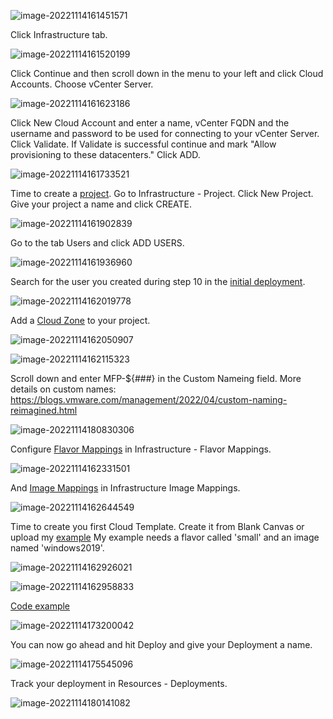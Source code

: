 ![image-20221114161451571](./assets/image-20221114161451571.png)



Click Infrastructure tab.

![image-20221114161520199](./assets/image-20221114161520199.png)

Click Continue and then scroll down in the menu to your left and click Cloud Accounts. Choose vCenter Server.

![image-20221114161623186](./assets/image-20221114161623186.png)

Click New Cloud Account and enter a name, vCenter FQDN and the username and password to be used for connecting to your vCenter Server. Click Validate. If Validate is successful continue and mark "Allow provisioning to these datacenters." Click ADD.

![image-20221114161733521](./assets/image-20221114161733521.png)

Time to create a [project](https://learncloudassembly.github.io/Infrastructure/Administration/Projects/). Go to Infrastructure - Project. Click New Project. Give your project a name and click CREATE.

![image-20221114161902839](./assets/image-20221114161902839.png)

Go to the tab Users and click ADD USERS. 

![image-20221114161936960](./assets/image-20221114161936960.png)

Search for the user you created during step 10 in the [initial deployment](./deployment.md).

![image-20221114162019778](./assets/image-20221114162019778.png)

Add a [Cloud Zone](https://learncloudassembly.github.io/Infrastructure/Configure/Cloud-Zones/) to your project.

![image-20221114162050907](./assets/image-20221114162050907.png)



![image-20221114162115323](./assets/image-20221114162115323.png)

Scroll down and enter MFP-${###} in the Custom Nameing field. More details on custom names: https://blogs.vmware.com/management/2022/04/custom-naming-reimagined.html

![image-20221114180830306](./assets/image-20221114180830306.png)

Configure [Flavor Mappings](https://learncloudassembly.github.io/Infrastructure/Configure/Flavor-Mappings/) in Infrastructure - Flavor Mappings.

![image-20221114162331501](./assets/image-20221114162331501.png)

And [Image Mappings](https://learncloudassembly.github.io/Infrastructure/Configure/Image-Mappings/) in Infrastructure Image Mappings.

![image-20221114162644549](./assets/image-20221114162644549.png)

Time to create you first Cloud Template. Create it from Blank Canvas or upload my [example](https://github.com/larols/vmware-aria/blob/main/aria-automation/Windows%202019.yaml) My example needs a flavor called 'small' and an image named 'windows2019'.

![image-20221114162926021](./assets/image-20221114162926021.png)



![image-20221114162958833](./assets/image-20221114162958833.png)



[Code example](https://github.com/larols/vmware-aria/blob/main/aria-automation/Windows%202019.yaml)

![image-20221114173200042](./assets/image-20221114173200042.png)

You can now go ahead and hit Deploy and give your Deployment a name.

![image-20221114175545096](./assets/image-20221114175545096.png)

Track your deployment in Resources - Deployments.

![image-20221114180141082](./assets/image-20221114180141082.png)





